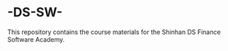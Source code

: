 # -DS-SW-
This repository contains the course materials for the Shinhan DS Finance Software Academy.
